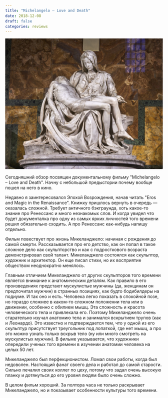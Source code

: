 ```yaml
---
title: "Michelangelo – Love and Death"
date: 2018-12-08
draft: false
categories: reviews
---
```


<img src="/images/reviews/michelangelo.jpg"/>

Сегодняшний обзор посвящен документальному фильму "Michelangelo – Love and Death". Начну с небольшой предыстории почему вообще пошел на него в кино.

Недавно я заинтересовался Эпохой Возрождения, начав читать "Eros and Magic in the Renaissance". Книжку пришлось вернуть в очередь — оказалась сложной. Требует античного бэкграунда, хоть какое-то знание про Ренессанс и много незнакомых слов. И когда увидел что будет документалка про одну из самых ярких личностей того времени решил обязательно сходить. А про Ренессанс как-нибудь напишу отдельно.

Фильм повествует про жизнь Микеланджело: начиная с рождения до самой смерти. Рассказывается про его детство, как он попал в такое сложное дело как скульпторство и как с подросткового возраста демонстрировал свой талант. Микеланджело состоялся как скульптор, художник и архитектор. Он еще писал стихи, но их восприятие обществом неоднократно менялось.

Главным отличием Микеланджело от других скульпторов того времени является внимание к анатомическим деталям. Как правило в его произведениях предстают мускулистые мужчины (да, женщинам он предпочитал мужчин) в странных позициях, как будто бодибилдеры на подиуме. И так оно и есть. Человека легко показать в спокойной позе, но гораздо сложнее в каком-то сложном положении тела или в движении, особенно с обилием мышц. Эта сложность и красота человеческого тела и привлекала его. Поэтому Микеланджело очень старательно изучал анатомию тела и занимался вскрытием трупов (как и Леонардо). Это известно и подтверждается тем, что у одной из его скульптур присутствует треугольник под лопаткой, где нет мышц, а про это можно узнать только вскрыв тело (ну или много смотреть на мускулистых мужчин). В фильме указывается, что художники опередили ученых того времени в изучении анатомии человека на целых 50 лет.

Микеланджело был перфекционистом. Ломал свои работы, когда был недоволен. Настоящий фанат своего дела и работал до самой старости. Сильно печалил своих коллег по цеху, потому что задал очень высокую планку и дотянуться до его уровня людям было очень сложно.

В целом фильм хороший. За полтора часа не только раскрывает Микеланджело, но и показывает особенности культуры того времени.
